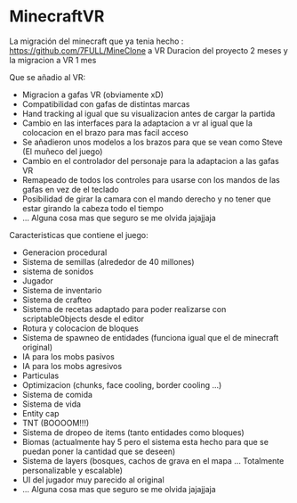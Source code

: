 # MinecraftVR
La migración del minecraft que ya tenia hecho : https://github.com/7FULL/MineClone a VR
Duracion del proyecto 2 meses y la migracion a VR 1 mes

Que se añadio al VR:
- Migracion a gafas VR (obviamente xD)
- Compatibilidad con gafas de distintas marcas
- Hand tracking al igual que su visualizacion antes de cargar la partida
- Cambio en las interfaces para la adaptacion a vr al igual que la colocacion en el brazo para mas facil acceso
- Se añadieron unos modelos a los brazos para que se vean como Steve (El muñeco del juego)
- Cambio en el controlador del personaje para la adaptacion a las gafas VR
- Remapeado de todos los controles para usarse con los mandos de las gafas en vez de el teclado
- Posibilidad de girar la camara con el mando derecho y no tener que estar girando la cabeza todo el tiempo
- ... Alguna cosa mas que seguro se me olvida jajajjaja

Caracteristicas que contiene el juego:
- Generacion procedural
- Sistema de semillas (alrededor de 40 millones)
- sistema de sonidos
- Jugador
- Sistema de inventario
- Sistema de crafteo
- Sistema de recetas adaptado para poder realizarse con scriptableObjects desde el editor
- Rotura y colocacion de bloques
- Sistema de spawneo de entidades (funciona igual que el de minecraft original)
- IA para los mobs pasivos
- IA para los mobs agresivos
- Particulas
- Optimizacion (chunks, face cooling, border cooling ...)
- Sistema de comida
- Sistema de vida
- Entity cap
- TNT (BOOOOM!!!)
- Sistema de dropeo de items (tanto entidades como bloques)
- Biomas (actualmente hay 5 pero el sistema esta hecho para que se puedan poner la cantidad que se deseen)
- Sistema de layers (bosques, cachos de grava en el mapa ... Totalmente personalizable y escalable)
- UI del jugador muy parecido al original
- ... Alguna cosa mas que seguro se me olvida jajajjaja
